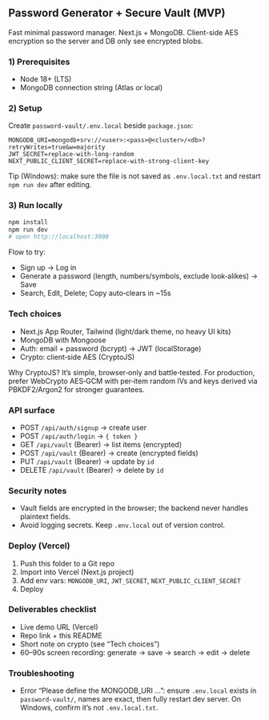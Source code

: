 ## Password Generator + Secure Vault (MVP)

Fast minimal password manager. Next.js + MongoDB. Client-side AES encryption so the server and DB only see encrypted blobs.

### 1) Prerequisites
- Node 18+ (LTS)
- MongoDB connection string (Atlas or local)

### 2) Setup
Create `password-vault/.env.local` beside `package.json`:

```
MONGODB_URI=mongodb+srv://<user>:<pass>@<cluster>/<db>?retryWrites=true&w=majority
JWT_SECRET=replace-with-long-random
NEXT_PUBLIC_CLIENT_SECRET=replace-with-strong-client-key
```

Tip (Windows): make sure the file is not saved as `.env.local.txt` and restart `npm run dev` after editing.

### 3) Run locally

```bash
npm install
npm run dev
# open http://localhost:3000
```

Flow to try:
- Sign up → Log in
- Generate a password (length, numbers/symbols, exclude look‑alikes) → Save
- Search, Edit, Delete; Copy auto‑clears in ~15s

### Tech choices
- Next.js App Router, Tailwind (light/dark theme, no heavy UI kits)
- MongoDB with Mongoose
- Auth: email + password (bcrypt) → JWT (localStorage)
- Crypto: client‑side AES (CryptoJS)

Why CryptoJS? It’s simple, browser‑only and battle‑tested. For production, prefer WebCrypto AES‑GCM with per‑item random IVs and keys derived via PBKDF2/Argon2 for stronger guarantees.

### API surface
- POST `/api/auth/signup` → create user
- POST `/api/auth/login` → `{ token }`
- GET `/api/vault` (Bearer) → list items (encrypted)
- POST `/api/vault` (Bearer) → create (encrypted fields)
- PUT `/api/vault` (Bearer) → update by `id`
- DELETE `/api/vault` (Bearer) → delete by `id`

### Security notes
- Vault fields are encrypted in the browser; the backend never handles plaintext fields.
- Avoid logging secrets. Keep `.env.local` out of version control.

### Deploy (Vercel)
1) Push this folder to a Git repo
2) Import into Vercel (Next.js project)
3) Add env vars: `MONGODB_URI`, `JWT_SECRET`, `NEXT_PUBLIC_CLIENT_SECRET`
4) Deploy

### Deliverables checklist
- Live demo URL (Vercel)
- Repo link + this README
- Short note on crypto (see “Tech choices”)
- 60–90s screen recording: generate → save → search → edit → delete

### Troubleshooting
- Error “Please define the MONGODB_URI …”: ensure `.env.local` exists in `password-vault/`, names are exact, then fully restart dev server. On Windows, confirm it’s not `.env.local.txt`.
